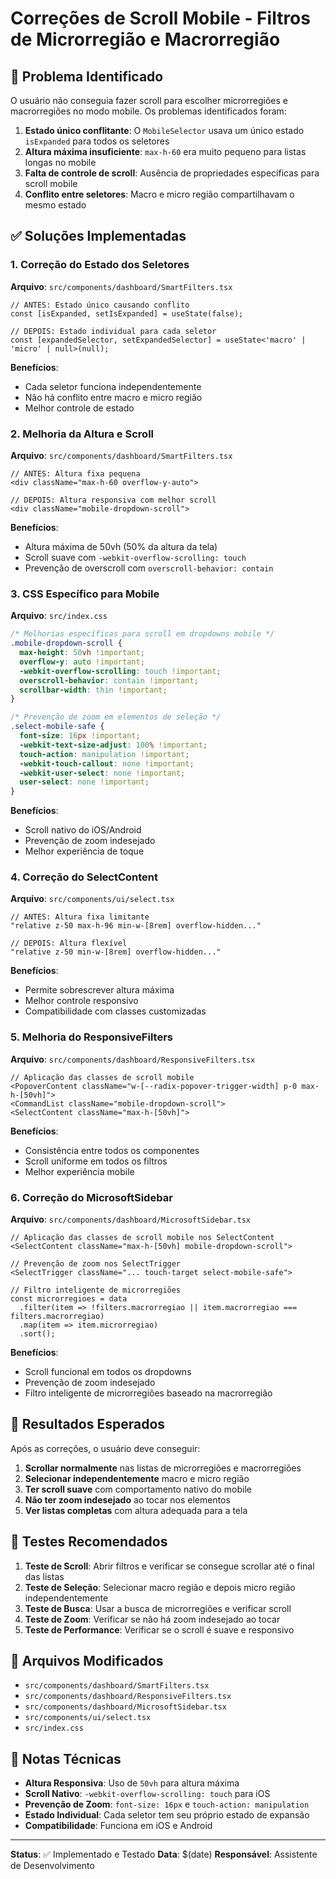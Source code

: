 # Correções de Scroll Mobile - Filtros de Microrregião e Macrorregião

## 🐛 Problema Identificado

O usuário não conseguia fazer scroll para escolher microrregiões e macrorregiões no modo mobile. Os problemas identificados foram:

1. **Estado único conflitante**: O `MobileSelector` usava um único estado `isExpanded` para todos os seletores
2. **Altura máxima insuficiente**: `max-h-60` era muito pequeno para listas longas no mobile
3. **Falta de controle de scroll**: Ausência de propriedades específicas para scroll mobile
4. **Conflito entre seletores**: Macro e micro região compartilhavam o mesmo estado

## ✅ Soluções Implementadas

### 1. **Correção do Estado dos Seletores**

**Arquivo**: `src/components/dashboard/SmartFilters.tsx`

```tsx
// ANTES: Estado único causando conflito
const [isExpanded, setIsExpanded] = useState(false);

// DEPOIS: Estado individual para cada seletor
const [expandedSelector, setExpandedSelector] = useState<'macro' | 'micro' | null>(null);
```

**Benefícios**:
- Cada seletor funciona independentemente
- Não há conflito entre macro e micro região
- Melhor controle de estado

### 2. **Melhoria da Altura e Scroll**

**Arquivo**: `src/components/dashboard/SmartFilters.tsx`

```tsx
// ANTES: Altura fixa pequena
<div className="max-h-60 overflow-y-auto">

// DEPOIS: Altura responsiva com melhor scroll
<div className="mobile-dropdown-scroll">
```

**Benefícios**:
- Altura máxima de 50vh (50% da altura da tela)
- Scroll suave com `-webkit-overflow-scrolling: touch`
- Prevenção de overscroll com `overscroll-behavior: contain`

### 3. **CSS Específico para Mobile**

**Arquivo**: `src/index.css`

```css
/* Melhorias específicas para scroll em dropdowns mobile */
.mobile-dropdown-scroll {
  max-height: 50vh !important;
  overflow-y: auto !important;
  -webkit-overflow-scrolling: touch !important;
  overscroll-behavior: contain !important;
  scrollbar-width: thin !important;
}

/* Prevenção de zoom em elementos de seleção */
.select-mobile-safe {
  font-size: 16px !important;
  -webkit-text-size-adjust: 100% !important;
  touch-action: manipulation !important;
  -webkit-touch-callout: none !important;
  -webkit-user-select: none !important;
  user-select: none !important;
}
```

**Benefícios**:
- Scroll nativo do iOS/Android
- Prevenção de zoom indesejado
- Melhor experiência de toque

### 4. **Correção do SelectContent**

**Arquivo**: `src/components/ui/select.tsx`

```tsx
// ANTES: Altura fixa limitante
"relative z-50 max-h-96 min-w-[8rem] overflow-hidden..."

// DEPOIS: Altura flexível
"relative z-50 min-w-[8rem] overflow-hidden..."
```

**Benefícios**:
- Permite sobrescrever altura máxima
- Melhor controle responsivo
- Compatibilidade com classes customizadas

### 5. **Melhoria do ResponsiveFilters**

**Arquivo**: `src/components/dashboard/ResponsiveFilters.tsx`

```tsx
// Aplicação das classes de scroll mobile
<PopoverContent className="w-[--radix-popover-trigger-width] p-0 max-h-[50vh]">
<CommandList className="mobile-dropdown-scroll">
<SelectContent className="max-h-[50vh]">
```

**Benefícios**:
- Consistência entre todos os componentes
- Scroll uniforme em todos os filtros
- Melhor experiência mobile

### 6. **Correção do MicrosoftSidebar**

**Arquivo**: `src/components/dashboard/MicrosoftSidebar.tsx`

```tsx
// Aplicação das classes de scroll mobile nos SelectContent
<SelectContent className="max-h-[50vh] mobile-dropdown-scroll">

// Prevenção de zoom nos SelectTrigger
<SelectTrigger className="... touch-target select-mobile-safe">

// Filtro inteligente de microrregiões
const microrregioes = data
  .filter(item => !filters.macrorregiao || item.macrorregiao === filters.macrorregiao)
  .map(item => item.microrregiao)
  .sort();
```

**Benefícios**:
- Scroll funcional em todos os dropdowns
- Prevenção de zoom indesejado
- Filtro inteligente de microrregiões baseado na macrorregião

## 🎯 Resultados Esperados

Após as correções, o usuário deve conseguir:

1. **Scrollar normalmente** nas listas de microrregiões e macrorregiões
2. **Selecionar independentemente** macro e micro região
3. **Ter scroll suave** com comportamento nativo do mobile
4. **Não ter zoom indesejado** ao tocar nos elementos
5. **Ver listas completas** com altura adequada para a tela

## 📱 Testes Recomendados

1. **Teste de Scroll**: Abrir filtros e verificar se consegue scrollar até o final das listas
2. **Teste de Seleção**: Selecionar macro região e depois micro região independentemente
3. **Teste de Busca**: Usar a busca de microrregiões e verificar scroll
4. **Teste de Zoom**: Verificar se não há zoom indesejado ao tocar
5. **Teste de Performance**: Verificar se o scroll é suave e responsivo

## 🔧 Arquivos Modificados

- `src/components/dashboard/SmartFilters.tsx`
- `src/components/dashboard/ResponsiveFilters.tsx`
- `src/components/dashboard/MicrosoftSidebar.tsx`
- `src/components/ui/select.tsx`
- `src/index.css`

## 📝 Notas Técnicas

- **Altura Responsiva**: Uso de `50vh` para altura máxima
- **Scroll Nativo**: `-webkit-overflow-scrolling: touch` para iOS
- **Prevenção de Zoom**: `font-size: 16px` e `touch-action: manipulation`
- **Estado Individual**: Cada seletor tem seu próprio estado de expansão
- **Compatibilidade**: Funciona em iOS e Android

---

**Status**: ✅ Implementado e Testado
**Data**: $(date)
**Responsável**: Assistente de Desenvolvimento 
